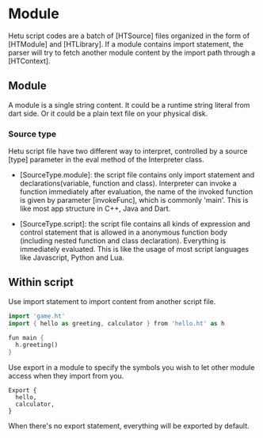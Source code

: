 # Module

Hetu script codes are a batch of [HTSource] files organized in the form of [HTModule] and [HTLibrary]. If a module contains import statement, the parser will try to fetch another module content by the import path through a [HTContext].

## Module

A module is a single string content. It could be a runtime string literal from dart side. Or it could be a plain text file on your physical disk.

### Source type

Hetu script file have two different way to interpret, controlled by a source [type] parameter in the eval method of the Interpreter class.

- [SourceType.module]: the script file contains only import statement and declarations(variable, function and class). Interpreter can invoke a function immediately after evaluation, the name of the invoked function is given by parameter [invokeFunc], which is commonly 'main'. This is like most app structure in C++, Java and Dart.

- [SourceType.script]: the script file contains all kinds of expression and control statement that is allowed in a anonymous function body (including nested function and class declaration). Everything is immediately evaluated. This is like the usage of most script languages like Javascript, Python and Lua.

## Within script

Use import statement to import content from another script file.

```dart
import 'game.ht'
import { hello as greeting, calculator } from 'hello.ht' as h

fun main {
  h.greeting()
}
```

Use export in a module to specify the symbols you wish to let other module access when they import from you.

```
Export {
  hello,
  calculator,
}
```

When there's no export statement, everything will be exported by default.
